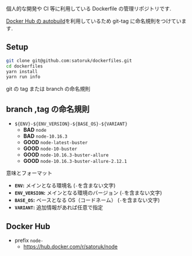 個人的な開発や CI 等に利用している Dockerfile の管理リポジトリです.

[Docker Hub の autobuild](https://docs.docker.com/docker-hub/builds/)を利用しているため git-tag に命名規則をつけています.

## Setup

```sh
git clone git@github.com:satoruk/dockerfiles.git
cd dockerfiles
yarn install
yarn run info
```

git の tag または branch の命名規則

## branch ,tag の命名規則

- `${ENV}-${ENV_VERSION}-${BASE_OS}-${VARIANT}`
  - **BAD** `node`
  - **BAD** `node-10.16.3`
  - **GOOD** `node-latest-buster`
  - **GOOD** `node-10-buster`
  - **GOOD** `node-10.16.3-buster-allure`
  - **GOOD** `node-10.16.3-buster-allure-2.12.1`

意味とフォーマット

- **`ENV`:** メインとなる環境名 (`-`を含まない文字)
- **`ENV_VERSION`:** メインとなる環境のバージョン (`-`を含まない文字)
- **`BASE_OS`:** ベースとなる OS（コードネーム） (`-`を含まない文字)
- **`VARIANT`:** 追加情報があれば任意で指定

## Docker Hub

- prefix `node-`
  - https://hub.docker.com/r/satoruk/node
